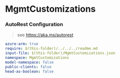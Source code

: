 # MgmtCustomizations

### AutoRest Configuration

> see https://aka.ms/autorest

``` yaml
azure-arm: true
require: $(this-folder)/../../../readme.md
input-file: $(this-folder)/MgmtCustomizations.json
namespace: MgmtCustomizations
model-namespace: false
public-clients: false
head-as-boolean: false
```
